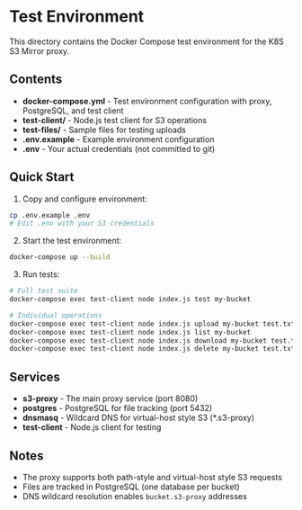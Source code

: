 # Test Environment

This directory contains the Docker Compose test environment for the K8S S3 Mirror proxy.

## Contents

- **docker-compose.yml** - Test environment configuration with proxy, PostgreSQL, and test client
- **test-client/** - Node.js test client for S3 operations
- **test-files/** - Sample files for testing uploads
- **.env.example** - Example environment configuration
- **.env** - Your actual credentials (not committed to git)

## Quick Start

1. Copy and configure environment:
```bash
cp .env.example .env
# Edit .env with your S3 credentials
```

2. Start the test environment:
```bash
docker-compose up --build
```

3. Run tests:
```bash
# Full test suite
docker-compose exec test-client node index.js test my-bucket

# Individual operations
docker-compose exec test-client node index.js upload my-bucket test.txt /test-files/sample.txt
docker-compose exec test-client node index.js list my-bucket
docker-compose exec test-client node index.js download my-bucket test.txt /tmp/test.txt
docker-compose exec test-client node index.js delete my-bucket test.txt
```

## Services

- **s3-proxy** - The main proxy service (port 8080)
- **postgres** - PostgreSQL for file tracking (port 5432)
- **dnsmasq** - Wildcard DNS for virtual-host style S3 (*.s3-proxy)
- **test-client** - Node.js client for testing

## Notes

- The proxy supports both path-style and virtual-host style S3 requests
- Files are tracked in PostgreSQL (one database per bucket)
- DNS wildcard resolution enables `bucket.s3-proxy` addresses